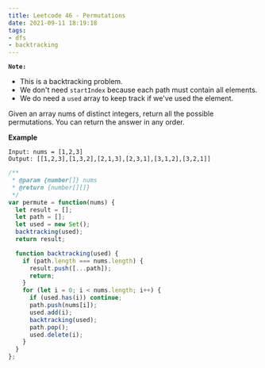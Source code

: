 ```yaml
---
title: Leetcode 46 - Permutations
date: 2021-09-11 18:19:18
tags:
- dfs
- backtracking
---
```

**`Note:`**
- This is a backtracking problem.
- We don't need `startIndex` because each path must contain all elements.
- We do need a `used` array to keep track if we've used the element.

Given an array nums of distinct integers, return all the possible permutations. You can return the answer in any order.

**Example**
```
Input: nums = [1,2,3]
Output: [[1,2,3],[1,3,2],[2,1,3],[2,3,1],[3,1,2],[3,2,1]]
```

```javascript
/**
 * @param {number[]} nums
 * @return {number[][]}
 */
var permute = function(nums) {
  let result = [];
  let path = [];
  let used = new Set();
  backtracking(used);
  return result;

  function backtracking(used) {
    if (path.length === nums.length) {
      result.push([...path]);
      return;
    }
    for (let i = 0; i < nums.length; i++) {
      if (used.has(i)) continue;
      path.push(nums[i]);
      used.add(i);
      backtracking(used);
      path.pop();
      used.delete(i);
    }
  }
};
```

